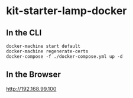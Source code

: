  # kit-starter-lamp-docker
 
 ## In the CLI
 ```
 docker-machine start default
 docker-machine regenerate-certs
 docker-compose -f ./docker-compose.yml up -d
 ```
 ## In the Browser
 http://192.168.99.100
 